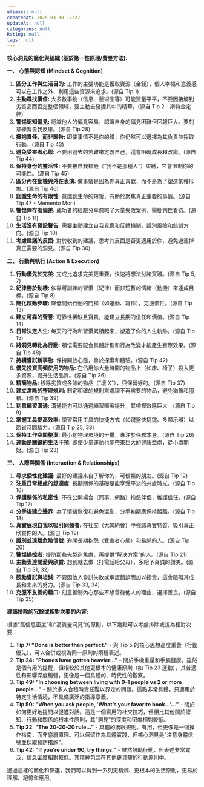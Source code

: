 ```yaml
---
aliases: null
createdAt: 2025-03-30 15:27
updateAt: null
categories: null
Rating: null
tags: null
---
```


**核心洞見的簡化與組織 (基於第一性原理/費曼方法):**

**一、 心態與認知 (Mindset & Cognition)**

1.  **區分工作與生活目的:** 工作的主要功能是獲取資源（金錢），個人幸福和意義感可以在工作之外、利用這些資源來追求。(源自 Tip 1)
2.  **主動尋找價值:** 大多數事物（信息、藝術品等）可能質量平平，不要因接觸到劣質品而否定整個領域，要主動去發掘其中的精華。(源自 Tip 2 - 斯特金定律)
3.  **警惕認知偏見:** 認識他人的偏見容易，認識自身的偏見困難但回報巨大。要刻意練習自我反思。(源自 Tip 28)
4.  **擁抱責任，而非歸咎:** 即使事情不是你的錯，你仍然可以選擇為其負責並採取行動。(源自 Tip 43)
5.  **避免受害者心態:** 不要用過去的苦難來定義自己，這會阻礙成長和改變。(源自 Tip 44)
6.  **保持身份的靈活性:** 不要被自我標籤（“我不是那種人”）束縛，它會限制你的可能性。(源自 Tip 45)
7.  **區分內在動機與外在表演:** 做事情是因為你真正喜歡，而不是為了塑造某種形象。(源自 Tip 46)
8.  **認識生命的有限性:** 意識到生命的短暫，有助於聚焦真正重要的事情。(源自 Tip 47 - Memento Mori)
9.  **警惕倖存者偏差:** 成功者的經驗分享忽略了大量失敗案例，需批判性看待。(源自 Tip 11)
10. **生活沒有預設警告:** 需要主動建立自我覺察和反饋機制，識別風險和錯誤方向。(源自 Tip 10)
11. **考慮建議的反面:** 對於收到的建議，思考其反面是否更適用於你，避免過濾掉真正需要的洞見。(源自 Tip 30)

**二、 行動與執行 (Action & Execution)**

1.  **行動優先於完美:** 完成比追求完美更重要，快速將想法付諸實踐。(源自 Tip 5, 7)
2.  **紀律勝於動機:** 依靠可訓練的習慣（紀律）而非短暫的情緒（動機）來達成目標。(源自 Tip 8)
3.  **簡化啟動步驟:** 降低開始行動的門檻（如運動、寫作），克服慣性。(源自 Tip 13)
4.  **建立可靠的聲譽:** 可靠性稀缺且寶貴，能建立長期的信任和價值。(源自 Tip 14)
5.  **日常決定人生:** 每天的行為和習慣累積起來，塑造了你的人生軌跡。(源自 Tip 15)
6.  **將洞見轉化為行動:** 頓悟需要配合具體計劃和行為改變才能產生實際效果。(源自 Tip 48)
7.  **持續嘗試新事物:** 保持開放心態，勇於探索和體驗。(源自 Tip 42)
8.  **優先投資高頻使用的物品:** 在佔用你大量時間的物品上（如床、椅子）投入更多資源，提升生活品質。(源自 Tip 36)
9.  **精簡物品:** 移除劣質或多餘的物品（“壞 X”），只保留好的。(源自 Tip 37)
10. **建立清晰的整理規則:** 制定明確的規則來處理不再需要的物品，避免猶豫和囤積。(源自 Tip 39)
11. **刻意練習溝通:** 溝通能力可以通過練習顯著提升，其槓桿效應巨大。(源自 Tip 9)
12. **掌握工具提高效率:** 學習常用工具的快捷方式（如鍵盤快捷鍵、多顯示器）以節省時間精力。(源自 Tip 25, 38)
13. **保持工作空間整潔:** 最小化物理環境的干擾，專注於任務本身。(源自 Tip 26)
14. **運動是關鍵的生活干預:** 即使少量運動也能帶來巨大的健康益處，從小處開始。(源自 Tip 23)

**三、 人際與關係 (Interaction & Relationships)**

1.  **尋求個性化建議:** 最好的建議來自了解你的、可信賴的朋友。(源自 Tip 12)
2.  **注重日常相處的舒適度:** 長期關係的基礎是能享受平淡的共處時光。(源自 Tip 16)
3.  **保護關係的私密性:** 不在公開場合（同事、網路）抱怨伴侶，維護信任。(源自 Tip 17)
4.  **分手後建立邊界:** 為了情緒恢復和避免混亂，分手初期應保持距離。(源自 Tip 18)
5.  **真實展現自我以吸引同頻者:** 在社交（尤其約會）中強調真實特質，吸引真正欣賞你的人。(源自 Tip 19)
6.  **識別並遠離危險信號:** 避開長期抱怨（受害者心態）和易怒的人。(源自 Tip 20)
7.  **警惕操控者:** 提防那些先製造焦慮，再提供“解決方案”的人。(源自 Tip 21)
8.  **主動表達關愛與欣賞:** 想到就去做（打電話給父母），多給予真誠的讚美。(源自 Tip 31, 32)
9.  **鼓勵嘗試與坦誠:** 不要因他人嘗試失敗或承認錯誤而加以指責，這會阻礙其成長和未來的努力。(源自 Tip 33, 34)
10. **克服不友善的藉口:** 刻意抵制內心那些不想善待他人的理由，選擇善良。(源自 Tip 35)

**建議排除的冗餘或相對次要的內容:**

根據“高信息密度”和“高質量洞見”的原則，以下幾點可以考慮排除或視為相對次要：

1.  **Tip 7: "Done is better than perfect."** - 與 Tip 5 的核心思想高度重疊（行動優先），可以合併或視為同一原則的兩種表述。
2.  **Tip 24: "Phones have gotten heavier..."** - 關於手機重量和手腕健康。雖然是個有用的提醒，但相較於其他更根本的健康原則（如 Tip 23 運動），其普適性和影響深度稍弱，更像是一個具體的、時代性的觀察。
3.  **Tip 49: "In choosing between living with 0-1 people vs 2 or more people..."** - 關於多人合租時責任難以界定的問題。這點非常具體，只適用於特定生活情境，不具備廣泛的指導意義。
4.  **Tip 50: "When you ask people, 'What’s your favorite book...'..."** - 關於如何更好地提問以促進對話。這是一個實用的社交技巧，但相比其他關於認知、行動和關係的根本性原則，其“洞見”的深度和密度相對較低。
5.  **Tip 22: "The 20-20-20 rule..."** - 具體的護眼規則。有用，但更像是一個操作指南，而非底層原理。可以保留作為具體實踐，但核心洞見是“注意身體信號並採取預防措施”。
6.  **Tip 42: "If you’re under 90, try things."** - 雖然鼓勵行動，但表述非常寬泛，信息密度相對較低。其精神包含在其他更具體的行動原則中。

通過這樣的簡化和篩選，我們可以得到一系列更精煉、更根本的生活原則，更易於理解、記憶和應用。